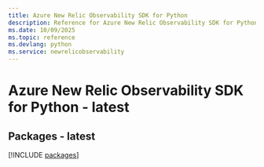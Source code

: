 ```yaml
---
title: Azure New Relic Observability SDK for Python
description: Reference for Azure New Relic Observability SDK for Python
ms.date: 10/09/2025
ms.topic: reference
ms.devlang: python
ms.service: newrelicobservability
---
```

# Azure New Relic Observability SDK for Python - latest
## Packages - latest
[!INCLUDE [packages](new-relic-observability-index.md)]